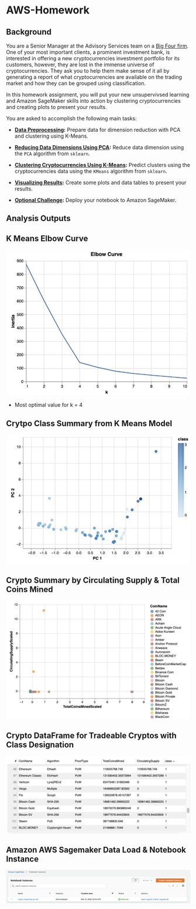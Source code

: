# AWS-Homework

## Background

You are a Senior Manager at the Advisory Services team on a [Big Four firm](https://en.wikipedia.org/wiki/Big_Four_accounting_firms). One of your most important clients, a prominent investment bank, is interested in offering a new cryptocurrencies investment portfolio for its customers, however, they are lost in the immense universe of cryptocurrencies. They ask you to help them make sense of it all by generating a report of what cryptocurrencies are available on the trading market and how they can be grouped using classification.

In this homework assignment, you will put your new unsupervivsed learning and Amazon SageMaker skills into action by clustering cryptocurrencies and creating plots to present your results.

You are asked to accomplish the following main tasks:

- **[Data Preprocessing](#Data-Preprocessing):** Prepare data for dimension reduction with PCA and clustering using K-Means.

- **[Reducing Data Dimensions Using PCA](#Reducing-Data-Dimensions-Using-PCA):** Reduce data dimension using the `PCA` algorithm from `sklearn`.

- **[Clustering Cryptocurrencies Using K-Means](#Clustering-Cryptocurrencies-Using-K-Means):** Predict clusters using the cryptocurrencies data using the `KMeans` algorithm from `sklearn`.

- **[Visualizing Results](#Visualizing-Results):** Create some plots and data tables to present your results.

- **[Optional Challenge](#Optional-Challenge):** Deploy your notebook to Amazon SageMaker.

## Analysis Outputs

**K Means Elbow Curve**
---
![K Means Elbow Curve](Images/elbow.jpg)

- Most optimal value for k = 4

**Crytpo Class Summary from K Means Model**
---
![Crytpo class summary from K Means Model](Images/class.jpg)

**Crypto Summary by Circulating Supply & Total Coins Mined**
---
![Crypto Summary by Circulating Supply & Total Coins Mined](Images/crypto_supply.jpg)

**Crypto DataFrame for Tradeable Cryptos with Class Designation**
---
![Crypto DataFrame for Tradeable Cryptos with Class Designation](Images/crypto_df.jpg)

**Amazon AWS Sagemaker Data Load & Notebook Instance**
---
![Amazon AWS Sagemaker Data Load & Notebook Instance](Images/Sagemaker.jpg)
